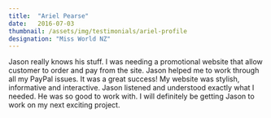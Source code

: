 ```yaml
---
title:  "Ariel Pearse"
date:   2016-07-03
thumbnail: /assets/img/testimonials/ariel-profile
designation: "Miss World NZ"
---
```


Jason really knows his stuff. I was needing a promotional website that allow customer to order and pay from the site. Jason helped me to work through all my PayPal issues. It was a great success! My website was stylish, informative and interactive. Jason listened and understood exactly what I needed. He was so good to work with. I will definitely be getting Jason to work on my next exciting project.

